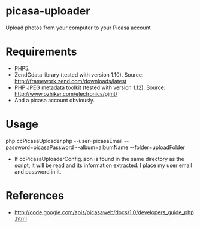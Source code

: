 picasa-uploader
===============
Upload photos from your computer to your Picasa account


Requirements
===============
* PHP5.
* ZendGdata library (tested with version 1.10).
  Source: http://framework.zend.com/downloads/latest
* PHP JPEG metadata toolkit (tested with version 1.12).
  Source: http://www.ozhiker.com/electronics/pjmt/
* And a picasa account obviously.


Usage
===============
php ccPicasaUploader.php
	--user=picasaEmail
	--password=picasaPassword
	--album=albumName
	--folder=uploadFolder

* If ccPicasaUploaderConfig.json is found in the same directory as the script,
  it will be read and its information extracted.  I place my user email and
  password in it.


References
===============
* http://code.google.com/apis/picasaweb/docs/1.0/developers_guide_php.html